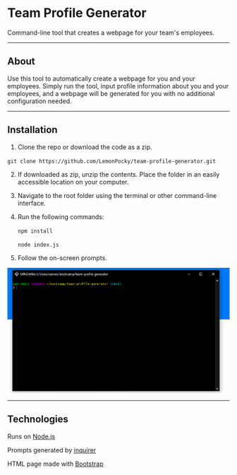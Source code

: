# Team Profile Generator

Command-line tool that creates a webpage for your team's employees.

---

## About

Use this tool to automatically create a webpage for you and your employees. Simply run the tool, input profile information about you and your employees, and a webpage will be generated for you with no additional configuration needed.

---

## Installation

1. Clone the repo or download the code as a zip.
   
`git clone https://github.com/LemonPocky/team-profile-generator.git`

2. If downloaded as zip, unzip the contents. Place the folder in an easily accessible location on your computer.
   
3. Navigate to the root folder using the terminal or other command-line interface.

4. Run the following commands:
   
   `npm install`

   `node index.js`

5. Follow the on-screen prompts.

![Profile generator demo](images/employee-profile-demo.gif)

---

## Technologies

Runs on [Node.js](https://nodejs.org/en/about/)

Prompts generated by [inquirer](https://www.npmjs.com/package/inquirer)

HTML page made with [Bootstrap](https://getbootstrap.com/)